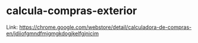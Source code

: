 # calcula-compras-exterior

Link: https://chrome.google.com/webstore/detail/calculadora-de-compras-en/jdiiofgmndfmjgmgkdogjkelfgjnicim

